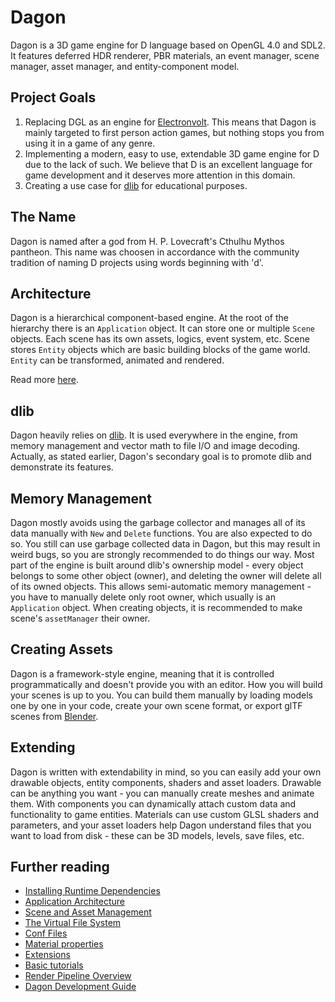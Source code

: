# Dagon
Dagon is a 3D game engine for D language based on OpenGL 4.0 and SDL2. It features deferred HDR renderer, PBR materials, an event manager, scene manager, asset manager, and entity-component model. 

## Project Goals
1. Replacing DGL as an engine for [Electronvolt](https://github.com/gecko0307/electronvolt). This means that Dagon is mainly targeted to first person action games, but nothing stops you from using it in a game of any genre.
2. Implementing a modern, easy to use, extendable 3D game engine for D due to the lack of such. We believe that D is an excellent language for game development and it deserves more attention in this domain.
3. Creating a use case for [dlib](https://github.com/gecko0307/dlib) for educational purposes.

## The Name
Dagon is named after a god from H. P. Lovecraft's Cthulhu Mythos pantheon. This name was choosen in accordance with the community tradition of naming D projects using words beginning with 'd'.

## Architecture
Dagon is a hierarchical component-based engine. At the root of the hierarchy there is an `Application` object. It can store one or multiple `Scene` objects. Each scene has its own assets, logics, event system, etc. Scene stores `Entity` objects which are basic building blocks of the game world. `Entity` can be transformed, animated and rendered.

Read more [here](https://github.com/gecko0307/dagon/blob/master/doc/Architecture.md).

## dlib
Dagon heavily relies on [dlib](https://github.com/gecko0307/dlib). It is used everywhere in the engine, from memory management and vector math to file I/O and image decoding. Actually, as stated earlier, Dagon's secondary goal is to promote dlib and demonstrate its features.

## Memory Management
Dagon mostly avoids using the garbage collector and manages all of its data manually with `New` and `Delete` functions. You are also expected to do so. You still can use garbage collected data in Dagon, but this may result in weird bugs, so you are strongly recommended to do things our way. Most part of the engine is built around dlib's ownership model - every object belongs to some other object (owner), and deleting the owner will delete all of its owned objects. This allows semi-automatic memory management - you have to manually delete only root owner, which usually is an `Application` object. When creating objects, it is recommended to make scene's `assetManager` their owner.

## Creating Assets
Dagon is a framework-style engine, meaning that it is controlled programmatically and doesn't provide you with an editor. How you will build your scenes is up to you. You can build them manually by loading models one by one in your code, create your own scene format, or export glTF scenes from [Blender](https://www.blender.org/).

## Extending
Dagon is written with extendability in mind, so you can easily add your own drawable objects, entity components, shaders and asset loaders. Drawable can be anything you want - you can manually create meshes and animate them. With components you can dynamically attach custom data and functionality to game entities. Materials can use custom GLSL shaders and parameters, and your asset loaders help Dagon understand files that you want to load from disk - these can be 3D models, levels, save files, etc.

## Further reading
- [Installing Runtime Dependencies](https://github.com/gecko0307/dagon/blob/master/doc/Runtime%20Dependencies.md)
- [Application Architecture](https://github.com/gecko0307/dagon/blob/master/doc/Architecture.md)
- [Scene and Asset Management](https://github.com/gecko0307/dagon/blob/master/doc/Scene%20and%20Asset%20Management.md)
- [The Virtual File System](https://github.com/gecko0307/dagon/blob/master/doc/Virtual%20File%20System.md)
- [Conf Files](https://github.com/gecko0307/dagon/blob/master/doc/Conf%20Files.md)
- [Material properties](https://github.com/gecko0307/dagon/blob/master/doc/Material.md)
- [Extensions](https://github.com/gecko0307/dagon/blob/master/doc/Extensions.md)
- [Basic tutorials](https://github.com/gecko0307/dagon/wiki/Tutorials)
- [Render Pipeline Overview](https://github.com/gecko0307/dagon/blob/master/doc/Render%20Pipeline%20Overview.md)
- [Dagon Development Guide](https://github.com/gecko0307/dagon/blob/master/doc/Development%20Guide.md)
